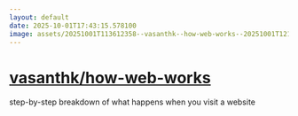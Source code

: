 ```yaml
---
layout: default
date: 2025-10-01T17:43:15.578100
image: assets/20251001T113612358--vasanthk--how-web-works--20251001T121754400--cropped.png
---
```


# [vasanthk/how-web-works](https://github.com/vasanthk/how-web-works)

step-by-step breakdown of what happens when you visit a website
